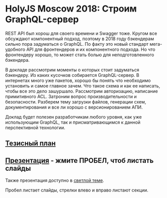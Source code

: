 # HolyJS Moscow 2018: Строим GraphQL-сервер

REST API был хорош для своего времени и Swagger тоже. Кругом все обсуждают компонентный подход, поэтому в 2018 году бэкендерам сильно пора задуматься о GraphQL. По факту это новый стандарт мега-удобного API для фронтендеров и их компонентного подхода. Но что фронтендеру хорошо, то может стать болью для неподготовленного бэкендера.

В докладе рассмотрим моменты о которых стоит задуматься бэкендеру. Из каких кусочков собирается GraphQL-сервер. В интернетах много уже пакетов, хорошо бы понять что необходимо установить и самое главное зачем. Что такое схема и как ее написать, чтобы все это дело зашуршало. Рассмотрим авторизацию, написание примитивного ACL. Затроним вопрос производительности и безопасности. Разберем тему загрузки файлов, генерации схем, документирования и все ли хорошо с версионированием АПИ.

Доклад будет полезен разработчикам любого уровня, как уже использующим GraphQL, так и присматривающимся к данной перспективной технологии.

## [Тезисный план](THESES.md)

## [Презентация](https://nodkz.github.io/conf-talks/talks/2018.11.24-holyjs-moscow/index.html) - жмите ПРОБЕЛ, чтоб листать слайды

Также презентация доступно в [светлой теме](https://nodkz.github.io/conf-talks/talks/2018.11.24-holyjs-moscow/white.html).

Пробел листает слайды, стрелки влево и вправо листают секции.